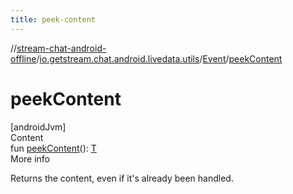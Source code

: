 ```yaml
---
title: peek-content
---
```

//[stream-chat-android-offline](../../../index.md)/[io.getstream.chat.android.livedata.utils](../index.md)/[Event](index.md)/[peekContent](peekContent.md)



# peekContent  
[androidJvm]  
Content  
fun [peekContent](peekContent.md)(): [T](index.md)  
More info  


Returns the content, even if it's already been handled.

  



